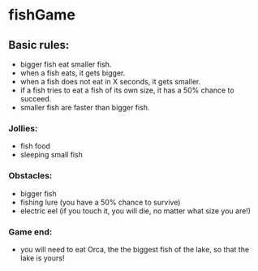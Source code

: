 # fishGame

## Basic rules:

- bigger fish eat smaller fish.
- when a fish eats, it gets bigger.
- when a fish does not eat in X seconds, it gets smaller.
- if a fish tries to eat a fish of its own size, it has a 50% chance to succeed.
- smaller fish are faster than bigger fish.

### Jollies:

- fish food
- sleeping small fish

### Obstacles:

- bigger fish
- fishing lure (you have a 50% chance to survive)
- electric eel (if you touch it, you will die, no matter what size you are!)

### Game end:

- you will need to eat Orca, the the biggest fish of the lake, so that the lake is yours!